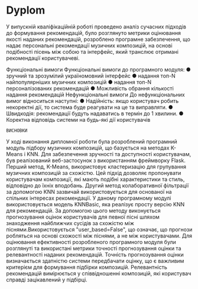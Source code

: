 # Dyplom

У випускній кваліфікаційній роботі проведено аналіз сучасних підходів до формування рекомендацій, було розглянуто метрики оцінювання 
якості наданих рекомендацій, розроблено програмне забезпечення, що надає персональні
рекомендації музичних композицій, на основі подібності пісень між собою та інтерфейс, який транслює отримані рекомендації користувачеві. 


Функціональні вимоги
  Функціональні вимоги до програмного модуля:
    ●	зручний та зрозумілий україномовний інтерфейс
    ●	надання топ-N найпопулярніших музичних композицій
    ●	надання топ-N персоналізованих рекомендацій
    ●	Можливість обрання кількості надання рекомендацій 
Нефункціональні вимоги
  До нефункціональних вимог відноситься наступні:
    ●	 Надійність: якщо користувач робить некоректні дії, то система буде реагувати на це та виправляти. 
    ●	Швидкодія: рекомендації будуть надаватись в термін до 1 хвилини.
    ●	Коректна відповідь системи на будь-які дії користувачів

    ВИСНОВКИ

У ході виконання дипломної роботи була розроблений програмний модуль підбору музичних композицій, що базується на методах K-Means і KNN.
Для забезпечення зручності та доступності користувачам, був реалізований веб-застосунок з використанням фреймворку Flask.
Перший метод, K-Means, використовує кластеризацію для групування музичних композицій за схожістю. Цей підхід дозволяє пропонувати користувачам композиції, 
які мають подібні характеристики та стиль, відповідно до їхніх вподобань.
Другий метод колаборативної фільтрації за допомогою KNN зазвичай використовується для основаної на спільних інтересах рекомендації. 
У даному програмному модулі використовується модель KNNBasic, яка реалізує просту версію KNN для рекомендацій. За допомогою цього методу виконується
прогнозування оцінок користувачів для певної пісні шляхом знаходження найближчих сусідів за схожістю між піснями.Використовується "user_based=False", 
що означає, що прогнози робляться на основі схожості між піснями, а не між користувачами.
Для оцінювання ефективності розробленого програмного модуля були розглянуті та використані метрики точності прогнозування
оцінки та релевантності наданих рекомендацій. Точність прогнозування оцінки визначається здатністю системи передбачати оцінку, 
що є важливим критерієм для формування підбірки композицій. Релевантність рекомендацій вимірюється у співвідношенні композицій, які користувач справді зацікавлений у підбірці.

